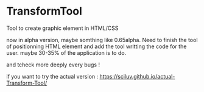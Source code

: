 # TransformTool
Tool to create graphic element in HTML/CSS

now in alpha version, maybe somthing like 0.65alpha.
Need to finish the tool of positionning HTML element and add the tool writting the code for the user. maybe 30-35% of the application is to do.

and tcheck more deeply every bugs ! 

if you want to try the actual version : 
https://sciluv.github.io/actual-Transform-Tool/

